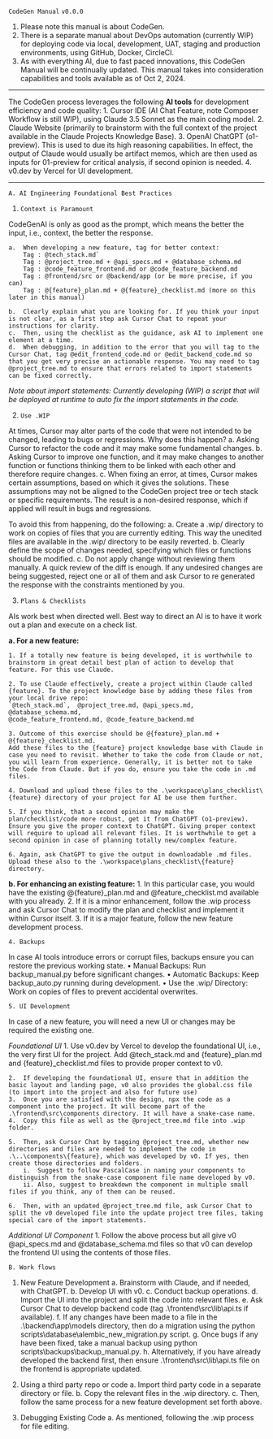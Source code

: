 `CodeGen Manual` 
`v0.0.0`

1.	Please note this manual is about CodeGen. 
2.	There is a separate manual about DevOps automation (currently WIP) for deploying code via local, development, UAT, staging and production environments, using GitHub, Docker, CircleCI.
3.	As with everything AI, due to fast paced innovations, this CodeGen Manual will be continually updated. This manual takes into consideration capabilities and tools available as of Oct 2, 2024. 

_________________________________________

The CodeGen process leverages the following **AI tools** for development efficiency and code quality:
    1.	Cursor IDE (AI Chat Feature, note Composer Workflow is still WIP), using Claude 3.5 Sonnet as the main coding  model.
    2.	Claude Website (primarily to brainstorm with the full context of the project available in the Claude Projects Knowledge Base).
    3.	OpenAI ChatGPT (o1-preview). This is used to due its high reasoning capabilities. In effect, the output of Claude would usually be artifact memos, which are then used as inputs for 01-preview for critical analysis, if second opinion is needed. 
    4.	v0.dev by Vercel for UI development. 

_________________________________________

`A. AI Engineering Foundational Best Practices`

1.	`Context is Paramount`

CodeGenAI is only as good as the prompt, which means the better the input, i.e., context, the better the response. 

    a.	When developing a new feature, tag for better context:
        Tag : @tech_stack.md`
        Tag : @project_tree.md + @api_specs.md + @database_schema.md
        Tag : @code_feature_frontend.md or @code_feature_backend.md
        Tag : @frontend/src or @backend/app (or be more precise, if you can)
        Tag : @{feature}_plan.md + @{feature}_checklist.md (more on this later in this manual)

    b.	Clearly explain what you are looking for. If you think your input is not clear, as a first step ask Cursor Chat to repeat your instructions for clarity. 
    c.	Then, using the checklist as the guidance, ask AI to implement one element at a time. 
    d.	When debugging, in addition to the error that you will tag to the Cursor Chat, tag @edit_frontend_code.md or @edit_backend_code.md so that you get very precise an actionable response. You may need to tag @project_tree.md to ensure that errors related to import statements can be fixed correctly. 

*Note about import statements: Currently developing (WIP) a script that will be deployed at runtime to auto fix the import statements in the code.* 

2.	`Use .WIP`

At times, Cursor may alter parts of the code that were not intended to be changed, leading to bugs or regressions. Why does this happen?
    a.	Asking Cursor to refactor the code and it may make some fundamental changes. 
    b.	Asking Cursor to improve one function, and it may make changes to another function or functions thinking them to be  linked with each other and therefore require changes.
    c.	When fixing an error, at times, Cursor makes certain assumptions, based on which it gives the solutions.  These assumptions may not be aligned to the CodeGen project tree or tech stack or specific requirements.  The result is a non-desired response, which if applied will result in bugs and regressions. 

To avoid this from happening, do the following:
    a.	Create a .wip/ directory to work on copies of files that you are currently editing. This way the unedited files are available in the .wip/ directory to be easily reverted. 
    b.	Clearly define the scope of changes needed, specifying which files or functions should be modified.
    c.	Do not apply change without reviewing them manually. A quick review of the diff is enough. If any undesired changes are being suggested, reject one or all of them and ask Cursor to re generated the response with the constraints mentioned by you. 

3.	`Plans & Checklists` 

AIs work best when directed well. Best way to direct an AI is to have it work out a plan and execute on a check list. 

**a. For a new feature:** 

    1. If a totally new feature is being developed, it is worthwhile to brainstorm in great detail best plan of action to develop that feature. For this use Claude. 

    2. To use Claude effectively, create a project within Claude called {feature}. To the project knowledge base by adding these files from your local drive repo: 
    `@tech_stack.md`,  @project_tree.md, @api_specs.md, @database_schema.md, 
    @code_feature_frontend.md, @code_feature_backend.md

    3. Outcome of this exercise should be @{feature}_plan.md + @{feature}_checklist.md.  
    Add these files to the {feature} project knowledge base with Claude in case you need to revisit. Whether to take the code from Claude or not, you will learn from experience. Generally, it is better not to take the Code from Claude. But if you do, ensure you take the code in .md files. 

    4. Download and upload these files to the .\workspace\plans_checklist\{feature} directory of your project for AI be use them further. 

    5. If you think, that a second opinion may make the plan/checklist/code more robust, get it from ChatGPT (o1-preview). Ensure you give the proper context to ChatGPT. Giving proper context will require to upload all relevant files. It is worthwhile to get a second opinion in case of planning totally new/complex feature. 

    6. Again, ask ChatGPT to give the output in downloadable .md files. Upload these also to the .\workspace\plans_checklist\{feature} directory. 

**b. For enhancing an existing feature:** 
    1. In this particular case, you would have the existing @{feature}_plan.md and @feature_checklist.md available with you already.
    2. If it is a minor enhancement, follow the .wip process and ask Cursor Chat to modify the plan and checklist and implement it within Cursor itself.
    3. If it is a major feature, follow the new feature development process.  

`4.	Backups`

In case AI tools introduce errors or corrupt files, backups ensure you can restore the previous working state.
    •	Manual Backups: Run backup_manual.py before significant changes.
    •	Automatic Backups: Keep backup_auto.py running during development.
    •	Use the .wip/ Directory: Work on copies of files to prevent accidental overwrites.

`5.	UI Development `

In case of a new feature, you will need a new UI or changes may be required the existing one.

*Foundational UI*
    1.	Use v0.dev by Vercel to develop the foundational UI, i.e., the very first UI for the project. 
    Add @tech_stack.md and {feature}_plan.md and {feature}_checklist.md files to provide proper context to v0. 

    2.	If developing the foundational UI, ensure that in addition the basic layout and landing page, v0 also provides the global.css file (to import into the project and also for future use)
    3.	Once you are satisfied with the design, npx the code as a component into the project. It will become part of the .\frontend\src\components directory. It will have a snake-case name. 
    4.	Copy this file as well as the @project_tree.md file into .wip folder.

    5.	Then, ask Cursor Chat by tagging @project_tree.md, whether new directories and files are needed to implement the code in .\..\components\{feature}, which was developed by v0. If yes, then create those directories and folders. 
        i.	Suggest to follow PascalCase in naming your components to distinguish from the snake-case component file name developed by v0.
        ii.	Also, suggest to breakdown the component in multiple small files if you think, any of them can be reused. 

    6.	Then, with an updated @project_tree.md file, ask Cursor Chat to split the v0 developed file into the update project tree files, taking special care of the import statements. 

*Additional UI Component*
    1.	Follow the above process but all give v0 @api_specs.md and @database_schema.md files so that v0 can develop the frontend UI using the contents of those files. 

`B. Work flows`

1.	New Feature Development 
    a.	Brainstorm with Claude, and if needed, with ChatGPT. 
    b.	Develop UI with v0.
    c.	Conduct backup operations. 
    d.	Import the UI into the project and split the code into relevant files. 
    e.	Ask Cursor Chat to develop backend code (tag .\frontend\src\lib\api.ts if available).
    f.	If any changes have been made to a file in the .\backend\app\models directory, then do a migration using the python scripts\database\alembic_new_migration.py script. 
    g.	Once bugs if any have been fixed, take a manual backup using python scripts\backups\backup_manual.py. 
    h.	Alternatively, if you have already developed the backend first, then ensure .\frontend\src\lib\api.ts file on the frontend is appropriate updated. 

2.	Using a third party repo or code 
    a.	Import third party code in a separate directory or file. 
    b.	Copy the relevant files in the .wip directory.
    c.	Then, follow the same process for a new feature development set forth above. 
 
3.	Debugging Existing Code
    a.	As mentioned, following the .wip process for file editing. 
